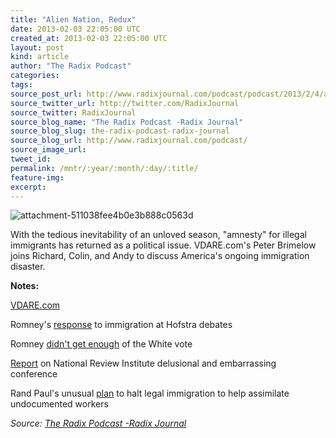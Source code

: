 ```yaml
---
title: "Alien Nation, Redux"
date: 2013-02-03 22:05:00 UTC
created_at: 2013-02-03 22:05:00 UTC
layout: post
kind: article
author: "The Radix Podcast"
categories: 
tags: 
source_post_url: http://www.radixjournal.com/podcast/podcast/2013/2/4/alien-nation-redux
source_twitter_url: http://twitter.com/RadixJournal
source_twitter: RadixJournal
source_blog_name: "The Radix Podcast -Radix Journal"
source_blog_slug: the-radix-podcast-radix-journal
source_blog_url: http://www.radixjournal.com/podcast/
source_image_url: 
tweet_id:
permalink: /mntr/:year/:month/:day/:title/
feature-img: 
excerpt:
---
```

<img class="thumb-image" alt="attachment-511038fee4b0e3b888c0563d" src="https://static1.squarespace.com/static/51c946cde4b0f05142538988/5298e223e4b008c3d680f470/5298e27be4b008c3d680f829/1385751293074/illegal-aliens.jpg?format=1000w">
          
        

        

      
    
    
  






<p>With the tedious inevitability of an unloved season, "amnesty" for illegal immigrants has returned as a political issue. VDARE.com's Peter Brimelow joins Richard, Colin, and Andy to discuss America's ongoing immigration disaster.   </p><p><strong>Notes:</strong></p><p><a href="http://www.vdare.com/">VDARE.com</a></p><p>Romney's <a href="http://abcnews.go.com/ABC_Univision/News/obama-romney-immigration-presidential-debate/story?id=17495837">response</a> to immigration at Hofstra debates</p><p>Romney <a href="http://www.vdare.com/topics/romneys-unreported-share-of-the-white-vote">didn't get enough</a> of the White vote </p><p><a href="http://www.vdare.com/articles/national-review-institute-summit-conservatism-inc-stunned-but-not-stunned-enough-to-conside">Report</a> on National Review Institute delusional and embarrassing conference</p><p>Rand Paul's unusual <a href="http://nysiaf.org/2012/11/13/rand-paul-calls-for-halt-to-all-legal-immigration/">plan</a> to halt legal immigration to help assimilate undocumented workers</p><div class="">
    <i>Source: <a href="http://www.radixjournal.com/podcast/">The Radix Podcast -Radix Journal</a></i>
</div>
